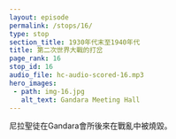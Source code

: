 ```yaml
---
layout: episode
permalink: /stops/16/
type: stop
section_title: 1930年代末至1940年代
title: 第二次世界大戰的打岔
page_rank: 16
stop_id: 16
audio_file: hc-audio-scored-16.mp3
hero_images:
 - path: img-16.jpg
   alt_text: Gandara Meeting Hall
---
```


<!-- The meeting hall in Gandara Street was burned down during the war. -->

<!---
title: 第二次世界大戰的打岔
--->
尼拉聖徒在Gandara會所後來在戰亂中被燒毀。


<!--- TRANSCRIPT
Thus, toward the end of World War II, the meeting hall in Gandara was burned down. 

Shortly afterward, the church purchased a piece of land and built a meeting hall on Soler Street. Externally, they became known as Christian Gospel Center while internally retaining the name Chinese Christian Gospel Chapel. 

Gandara的會所在第二世界大戰既將結束前被焚毀。

不久之後，召會買地自建會所於 Soler 街，外面改稱為「基督徒聚會所」，裏頭還仍舊用 Chinese Christian Gospel Chapel。
-->